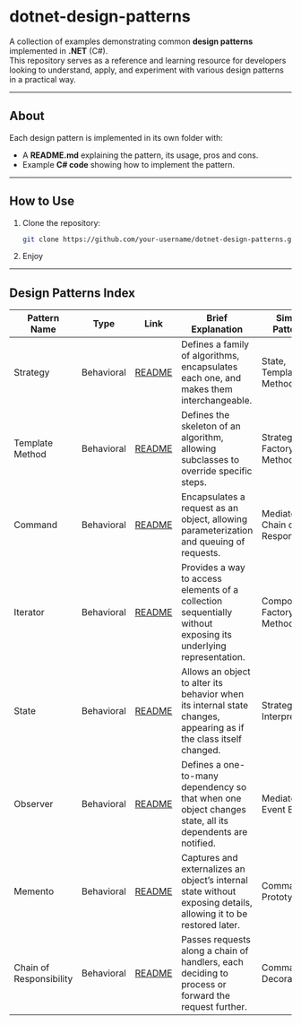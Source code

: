 # dotnet-design-patterns

A collection of examples demonstrating common **design patterns** implemented in **.NET** (C#).  
This repository serves as a reference and learning resource for developers looking to understand, apply, and experiment with various design patterns in a practical way.

---

## About

Each design pattern is implemented in its own folder with:

- A **README.md** explaining the pattern, its usage, pros and cons.
- Example **C# code** showing how to implement the pattern.

---

## How to Use

1. Clone the repository:

   ```bash
   git clone https://github.com/your-username/dotnet-design-patterns.git
   ```

2. Enjoy

---

## Design Patterns Index

| Pattern Name    | Type       | Link                                                     | Brief Explanation                                                                                                 | Similar Patterns                  |
| --------------- | ---------- | -------------------------------------------------------- | ----------------------------------------------------------------------------------------------------------------- | --------------------------------- |
| Strategy        | Behavioral | [README](./Patterns/Behavioral/Strategy/README.md)       | Defines a family of algorithms, encapsulates each one, and makes them interchangeable.                            | State, Template Method            |
| Template Method | Behavioral | [README](./Patterns/Behavioral/TemplateMethod/README.md) | Defines the skeleton of an algorithm, allowing subclasses to override specific steps.                             | Strategy, Factory Method          |
| Command         | Behavioral | [README](./Patterns/Behavioral/Command/README.md)        | Encapsulates a request as an object, allowing parameterization and queuing of requests.                           | Mediator, Chain of Responsibility |
| Iterator        | Behavioral | [README](./Patterns/Behavioral/Iterator/README.md)       | Provides a way to access elements of a collection sequentially without exposing its underlying representation.    | Composite, Factory Method         |
| State           | Behavioral | [README](./Patterns/Behavioral/State/README.md)          | Allows an object to alter its behavior when its internal state changes, appearing as if the class itself changed. | Strategy, Interpreter             |
| Observer        | Behavioral | [README](./Patterns/Behavioral/Observer/README.md)       | Defines a one-to-many dependency so that when one object changes state, all its dependents are notified.          | Mediator, Event Bus               |
| Memento         | Behavioral | [README](./Patterns/Behavioral/Memento/README.md)        | Captures and externalizes an object’s internal state without exposing details, allowing it to be restored later.  | Command, Prototype                |
| Chain of Responsibility | Behavioral | [README](./Patterns/Behavioral/ChainOfResponsibility/README.md)      | Passes requests along a chain of handlers, each deciding to process or forward the request further. | Command, Decorator                |
